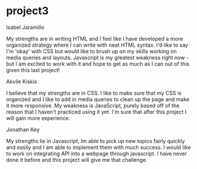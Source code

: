 # project3

Isabel Jaramillo

My strengths are in writing HTML and I feel like I have developed a more
organized strategy where I can write with neat HTML syntax. I'd like to say I'm 'okay' with
CSS but would like to brush up on my skills working on media queries and layouts.
Javascript is my greatest weakness right now - but I am excited to work with it and
hope to get as much as I can out of this given this last project!

Akvile Kiskis

I believe that my strengths are in CSS. I like to make sure that my CSS is organized and I like to add in media queries to clean up the page and make it more responsive.
My weakness is JavaScript, purely based off of the reason that I haven't practiced using it yet. I'm sure that after this project I will gain more experience. 

Jonathan Key

My strengths lie in Javascript, Im able to pick up new topics fairly quickly and easily and I am able to implement them with much success. 
I would like to work on integrating API into a webpage through javascript. I have never done it before and this project will give me that challenge.
